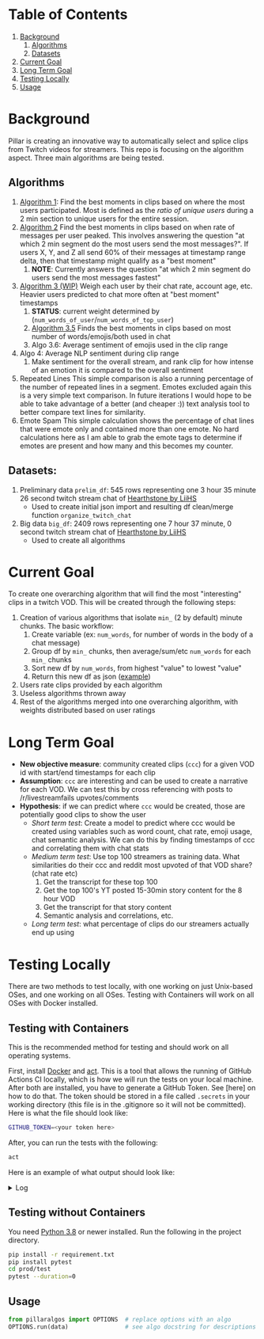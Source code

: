 # Table of Contents
1. [Background](#background)
   1. [Algorithms](#algorithms)
   2. [Datasets](#datasets)
3. [Current Goal](#current-goal)
4. [Long Term Goal](#long-term-goal)
5. [Testing Locally](#testing-locally)
6. [Usage](#usage)

# Background
Pillar is creating an innovative way to automatically select and splice clips from Twitch videos for streamers. This repo is focusing on the algorithm aspect. Three main algorithms are being tested.

## Algorithms

1. [Algorithm 1](https://github.com/pomkos/twitch_chat_analysis/blob/reorganize_repo/algorithm_1.ipynb): Find the best moments in clips based on where the most users participated. Most is defined as the *ratio of unique users* during a 2 min section to unique users for the entire session.
1. [Algorithm 2](https://github.com/pomkos/twitch_chat_analysis/blob/reorganize_repo/algorithm_2.ipynb) Find the best moments in clips based on when rate of messages per user peaked. This involves answering the question "at which 2 min segment do the most users send the most messages?". If users X, Y, and Z all send 60% of their messages at timestamp range delta, then that timestamp might qualify as a "best moment"
   1. __NOTE__: Currently answers the question "at which 2 min segment do users send the most messages fastest"
1. [Algorithm 3 (WIP)](https://github.com/pomkos/twitch_chat_analysis/blob/reorganize_repo/algorithm_3.ipynb) Weigh each user by their chat rate, account age, etc. Heavier users predicted to chat more often at "best moment" timestamps 
   1. __STATUS__: current weight determined by (`num_words_of_user`/`num_words_of_top_user`)
   1. [Algorithm 3.5](https://github.com/pomkos/twitch_chat_analysis/blob/reorganize_repo/algorithm_3.5.ipynb) Finds the best moments in clips based on most number of words/emojis/both used in chat
   2. Algo 3.6: Average sentiment of emojis used in the clip range
4. Algo 4: Average NLP sentiment during clip range
   1. Make sentiment for the overall stream, and rank clip for how intense of an emotion it is compared to the overall sentiment
5. Repeated Lines This simple comparison is also a running percentage of the number of repeated lines in a segment. Emotes excluded again this is a very simple text comparison. In future iterations I would hope to be able to take advantage of a better (and cheaper :)) text analysis tool to better compare text lines for similarity.
6. Emote Spam This simple calculation shows the percentage of chat lines that were emote only and contained more than one emote. No hard calculations here as I am able to grab the emote tags to determine if emotes are present and how many and this becomes my counter.



## Datasets:
1. Preliminary data `prelim_df`: 545 rows representing one 3 hour 35 minute 26 second twitch stream chat of [Hearthstone by LiiHS](https://www.twitch.tv/videos/963184458)
    * Used to create initial json import and resulting df clean/merge function `organize_twitch_chat`
2. Big data `big_df`: 2409 rows representing one 7 hour 37 minute, 0 second twitch stream chat of [Hearthstone by LiiHS](https://www.twitch.tv/videos/955629991)
    * Used to create all algorithms

# Current Goal

To create one overarching algorithm that will find the most "interesting" clips in a twitch VOD. This will be created through the following steps:
1. Creation of various algorithms that isolate `min_` (2 by default) minute chunks. The basic workflow:
   1. Create variable (ex: `num_words`, for number of words in the body of a chat message)
   1. Group df by `min_` chunks, then average/sum/etc `num_words` for each `min_` chunks
   1. Sort new df by `num_words`, from highest "value" to lowest "value"
   1. Return this new df as json ([example](https://github.com/pomkos/twitch_chat_analysis/blob/main/exports/algo1_results.json))
1. Users rate clips provided by each algorithm
2. Useless algorithms thrown away
3. Rest of the algorithms merged into one overarching algorithm, with weights distributed based on user ratings

# Long Term Goal

* __New objective measure__: community created clips (`ccc`) for a given VOD id with start/end timestamps for each clip
* __Assumption__: `ccc` are interesting and can be used to create a narrative for each VOD. We can test this by cross referencing with posts to /r/livestreamfails upvotes/comments
* __Hypothesis__: if we can predict where `ccc` would be created, those are potentially good clips to show the user
   * *Short term test*: Create a model to predict where ccc would be created using variables such as word count, chat rate, emoji usage, chat semantic analysis. We can do this by finding timestamps of ccc and correlating them with chat stats
   * *Medium term test*: Use top 100 streamers as training data. What similarities do their ccc and reddit most upvoted of that VOD share? (chat rate etc)
      1. Get the transcript for these top 100
      2. Get the top 100's YT posted 15-30min story content for the 8 hour VOD
      3. Get the transcript for that story content
      4. Semantic analysis and correlations, etc.
   * *Long term test*: what percentage of clips do our streamers actually end up using

# Testing Locally

There are two methods to test locally, with one working on just Unix-based OSes, and one working on all OSes. Testing with Containers will work on all OSes with Docker installed. 

## Testing with Containers

This is the recommended method for testing and should work on all operating systems.

First, install [Docker](https://docs.docker.com/get-docker/) and [act](https://github.com/nektos/act). This is a tool that allows the running of GitHub Actions CI locally, which is how we will run the tests on your local machine. After both are installed, you have to generate a GitHub Token. See [here] on how to do that. The token should be stored in a file called `.secrets` in your working directory (this file is in the .gitignore so it will not be committed). Here is what the file should look like:

```bash
GITHUB_TOKEN=<your token here>
```

After, you can run the tests with the following:

```bash
act
```

Here is an example of what output should look like:
<details>
  <summary>Log</summary>

```none
[Run Unit Tests/test] 🚀  Start image=catthehacker/ubuntu:act-20.04
[Run Unit Tests/test]   🐳  docker run image=catthehacker/ubuntu:act-20.04 platform= entrypoint=["/usr/bin/tail" "-f" "/dev/null"] cmd=[]
[Run Unit Tests/test] ⭐  Run Checkout Code
[Run Unit Tests/test]   ☁  git clone 'https://github.com/actions/checkout' # ref=v2
[Run Unit Tests/test]   🐳  docker cp src=C:\Users\chizz\.cache\act/actions-checkout@v2/ dst=/mnt/c/Users/chizz/Documents/pillar/pillar_algos/_actions/actions-checkout@v2/
[Run Unit Tests/test]   ❓  ::save-state name=isPost,::true
[Run Unit Tests/test]   💬  ::debug::GITHUB_WORKSPACE = '/mnt/c/Users/chizz/Documents/pillar/pillar_algos'
[Run Unit Tests/test]   💬  ::debug::qualified repository = 'pillargg/pillar_algos'
[Run Unit Tests/test]   💬  ::debug::ref = 'refs/heads/ci-cd'
[Run Unit Tests/test]   💬  ::debug::commit = '74c766153947d78164c3dc4fde3cffac2efe3630'
[Run Unit Tests/test]   💬  ::debug::clean = true
[Run Unit Tests/test]   💬  ::debug::fetch depth = 1
[Run Unit Tests/test]   💬  ::debug::lfs = false
[Run Unit Tests/test]   💬  ::debug::submodules = false
[Run Unit Tests/test]   💬  ::debug::recursive submodules = false
[Run Unit Tests/test]   ❓  ::add-matcher::/mnt/c/Users/chizz/Documents/pillar/pillar_algos/_actions/actions-checkout@v2/dist/problem-matcher.json
| Syncing repository: pillargg/pillar_algos
[Run Unit Tests/test]   ❓  ::group::Getting Git version info
| Working directory is '/mnt/c/Users/chizz/Documents/pillar/pillar_algos'
[Run Unit Tests/test]   💬  ::debug::Getting git version
| [command]/usr/bin/git version
| git version 2.25.1
[Run Unit Tests/test]   💬  ::debug::Set git useragent to: git/2.25.1 (github-actions-checkout)
[Run Unit Tests/test]   ❓  ::endgroup::
| Deleting the contents of '/mnt/c/Users/chizz/Documents/pillar/pillar_algos'
[Run Unit Tests/test]   ❓  ::save-state name=repositoryPath,::/mnt/c/Users/chizz/Documents/pillar/pillar_algos
[Run Unit Tests/test]   ❓  ::group::Initializing the repository
| [command]/usr/bin/git init /mnt/c/Users/chizz/Documents/pillar/pillar_algos
| Initialized empty Git repository in /mnt/c/Users/chizz/Documents/pillar/pillar_algos/.git/
| [command]/usr/bin/git remote add origin https://github.com/pillargg/pillar_algos
[Run Unit Tests/test]   ❓  ::endgroup::
[Run Unit Tests/test]   ❓  ::group::Disabling automatic garbage collection
| [command]/usr/bin/git config --local gc.auto 0
[Run Unit Tests/test]   ❓  ::endgroup::
[Run Unit Tests/test]   ⚙  ::add-mask::eC1hY2Nlc3MtdG9rZW46Z2hwX0d0ZDR4TUlDcVp6cGZoNkI5T1BRdGJOdXpvOGdBNTNiTmd6Vg==
[Run Unit Tests/test]   ❓  ::group::Setting up auth
| [command]/usr/bin/git config --local --name-only --get-regexp core\.sshCommand
| [command]/usr/bin/git submodule foreach --recursive git config --local --name-only --get-regexp 'core\.sshCommand' && git config --local --unset-all 'core.sshCommand' || :
| [command]/usr/bin/git config --local --name-only --get-regexp http\.https\:\/\/github\.com\/\.extraheader
| [command]/usr/bin/git submodule foreach --recursive git config --local --name-only --get-regexp 'http\.https\:\/\/github\.com\/\.extraheader' && git config --local --unset-all 'http.https://github.com/.extraheader' || :
| [command]/usr/bin/git config --local http.https://github.com/.extraheader AUTHORIZATION: basic ***
[Run Unit Tests/test]   ❓  ::endgroup::
[Run Unit Tests/test]   ❓  ::group::Fetching the repository
| [command]/usr/bin/git -c protocol.version=2 fetch --no-tags --prune --progress --no-recurse-submodules --depth=1 origin +74c766153947d78164c3dc4fde3cffac2efe3630:refs/remotes/origin/ci-cd
| remote: Enumerating objects: 56, done.        
remote: Counting objects: 100% (56/56), done.        
remote: Compressing objects: 100% (48/48), done.
| remote: Total 56 (delta 3), reused 33 (delta 1), pack-reused 0        
| From https://github.com/pillargg/pillar_algos
|  * [new ref]         74c766153947d78164c3dc4fde3cffac2efe3630 -> origin/ci-cd
[Run Unit Tests/test]   ❓  ::endgroup::
[Run Unit Tests/test]   ❓  ::group::Determining the checkout info
[Run Unit Tests/test]   ❓  ::endgroup::
[Run Unit Tests/test]   ❓  ::group::Checking out the ref
| [command]/usr/bin/git checkout --progress --force -B ci-cd refs/remotes/origin/ci-cd
| Switched to a new branch 'ci-cd'
| Branch 'ci-cd' set up to track remote branch 'ci-cd' from 'origin'.
[Run Unit Tests/test]   ❓  ::endgroup::
| [command]/usr/bin/git log -1 --format='%H'
| '74c766153947d78164c3dc4fde3cffac2efe3630'
[Run Unit Tests/test]   ❓  ::remove-matcher owner=checkout-git,::
[Run Unit Tests/test]   ✅  Success - Checkout Code
[Run Unit Tests/test] ⭐  Run Setup Python 3.8
[Run Unit Tests/test]   ☁  git clone 'https://github.com/actions/setup-python' # ref=v2
[Run Unit Tests/test]   🐳  docker cp src=C:\Users\chizz\.cache\act/actions-setup-python@v2/ dst=/mnt/c/Users/chizz/Documents/pillar/pillar_algos/_actions/actions-setup-python@v2/
[Run Unit Tests/test]   💬  ::debug::Semantic version spec of 3.8 is 3.8
[Run Unit Tests/test]   💬  ::debug::isExplicit: 
[Run Unit Tests/test]   💬  ::debug::explicit? false
[Run Unit Tests/test]   💬  ::debug::evaluating 0 versions
[Run Unit Tests/test]   💬  ::debug::match not found
| Version 3.8 was not found in the local cache
[Run Unit Tests/test]   💬  ::debug::set auth
[Run Unit Tests/test]   💬  ::debug::check 3.10.0-beta.1 satisfies 3.8
[Run Unit Tests/test]   💬  ::debug::check 3.10.0-alpha.7 satisfies 3.8
[Run Unit Tests/test]   💬  ::debug::check 3.10.0-alpha.6 satisfies 3.8
[Run Unit Tests/test]   💬  ::debug::check 3.10.0-alpha.5 satisfies 3.8
[Run Unit Tests/test]   💬  ::debug::check 3.10.0-alpha.4 satisfies 3.8
[Run Unit Tests/test]   💬  ::debug::check 3.10.0-alpha.3 satisfies 3.8
[Run Unit Tests/test]   💬  ::debug::check 3.10.0-alpha.2 satisfies 3.8
[Run Unit Tests/test]   💬  ::debug::check 3.10.0-alpha.1 satisfies 3.8
[Run Unit Tests/test]   💬  ::debug::check 3.9.5 satisfies 3.8
[Run Unit Tests/test]   💬  ::debug::check 3.9.4 satisfies 3.8
[Run Unit Tests/test]   💬  ::debug::check 3.9.3 satisfies 3.8
[Run Unit Tests/test]   💬  ::debug::check 3.9.2 satisfies 3.8
[Run Unit Tests/test]   💬  ::debug::check 3.9.2-rc.1 satisfies 3.8
[Run Unit Tests/test]   💬  ::debug::check 3.9.1 satisfies 3.8
[Run Unit Tests/test]   💬  ::debug::check 3.9.1-rc.1 satisfies 3.8
[Run Unit Tests/test]   💬  ::debug::check 3.9.0 satisfies 3.8
[Run Unit Tests/test]   💬  ::debug::check 3.9.0-rc.2 satisfies 3.8
[Run Unit Tests/test]   💬  ::debug::check 3.9.0-rc.1 satisfies 3.8
[Run Unit Tests/test]   💬  ::debug::check 3.9.0-beta.5 satisfies 3.8
[Run Unit Tests/test]   💬  ::debug::check 3.9.0-beta.4 satisfies 3.8
[Run Unit Tests/test]   💬  ::debug::check 3.8.10 satisfies 3.8
[Run Unit Tests/test]   💬  ::debug::x64===x64 && darwin===linux
[Run Unit Tests/test]   💬  ::debug::x64===x64 && linux===linux
[Run Unit Tests/test]   💬  ::debug::x64===x64 && linux===linux
[Run Unit Tests/test]   💬  ::debug::x64===x64 && linux===linux
[Run Unit Tests/test]   💬  ::debug::matched 3.8.10
| Version 3.8 is available for downloading
| Download from "https://github.com/actions/python-versions/releases/download/3.8.10-107001/python-3.8.10-linux-20.04-x64.tar.gz"
[Run Unit Tests/test]   💬  ::debug::Downloading https://github.com/actions/python-versions/releases/download/3.8.10-107001/python-3.8.10-linux-20.04-x64.tar.gz
[Run Unit Tests/test]   💬  ::debug::Destination /tmp/bfc2b5ad-62f1-4101-8131-960763558bae
[Run Unit Tests/test]   💬  ::debug::set auth
[Run Unit Tests/test]   💬  ::debug::download complete
| Extract downloaded archive
[Run Unit Tests/test]   💬  ::debug::Checking tar --version
[Run Unit Tests/test]   💬  ::debug::tar (GNU tar) 1.30%0ACopyright (C) 2017 Free Software Foundation, Inc.%0ALicense GPLv3+: GNU GPL version 3 or later <https://gnu.org/licenses/gpl.html>.%0AThis is free software: you are free to change and redistribute it.%0AThere is NO WARRANTY, to the extent permitted by law.%0A%0AWritten by John Gilmore and Jay Fenlason.
| [command]/usr/bin/tar xz --warning=no-unknown-keyword -C /tmp/b50560b8-c29b-4368-9961-8116845c95a2 -f /tmp/bfc2b5ad-62f1-4101-8131-960763558bae
| Execute installation script
| Check if Python hostedtoolcache folder exist...
| Creating Python hostedtoolcache folder...
| Create Python 3.8.10 folder
| Copy Python binaries to hostedtoolcache folder
| Create additional symlinks (Required for the UsePythonVersion Azure Pipelines task and the setup-python GitHub Action)
| Upgrading PIP...
| Looking in links: /tmp/tmp46b32jk4
| Requirement already satisfied: setuptools in /opt/hostedtoolcache/Python/3.8.10/x64/lib/python3.8/site-packages (56.0.0)
| Requirement already satisfied: pip in /opt/hostedtoolcache/Python/3.8.10/x64/lib/python3.8/site-packages (21.1.1)
[Run Unit Tests/test]   ❗  ::error::WARNING: Running pip as root will break packages and permissions. You should install packages reliably by using venv: https://pip.pypa.io/warnings/venv
| Collecting pip
| Downloading pip-21.1.1-py3-none-any.whl (1.5 MB)
| Installing collected packages: pip
| Successfully installed pip-21.1.1
[Run Unit Tests/test]   ❗  ::error::WARNING: Running pip as root will break packages and permissions. You should install packages reliably by using venv: https://pip.pypa.io/warnings/venv
| Create complete file
[Run Unit Tests/test]   💬  ::debug::isExplicit: 
[Run Unit Tests/test]   💬  ::debug::explicit? false
[Run Unit Tests/test]   💬  ::debug::isExplicit: 3.8.10
[Run Unit Tests/test]   💬  ::debug::explicit? true
[Run Unit Tests/test]   💬  ::debug::evaluating 1 versions
[Run Unit Tests/test]   💬  ::debug::matched: 3.8.10
[Run Unit Tests/test]   💬  ::debug::checking cache: /opt/hostedtoolcache/Python/3.8.10/x64
[Run Unit Tests/test]   💬  ::debug::Found tool in cache Python 3.8.10 x64
[Run Unit Tests/test]   ⚙  ::set-output:: python-version=3.8.10
| Successfully setup CPython (3.8.10)
[Run Unit Tests/test]   ❓  ##[add-matcher]/mnt/c/Users/chizz/Documents/pillar/pillar_algos/_actions/actions-setup-python@v2/.github/python.json
[Run Unit Tests/test]   ✅  Success - Setup Python 3.8
[Run Unit Tests/test] ⭐  Run Install Dependencies
| Collecting pandas
|   Downloading pandas-1.2.4-cp38-cp38-manylinux1_x86_64.whl (9.7 MB)
     |████████████████████████████████| 9.7 MB 2.9 MB/s
| Collecting numpy
|   Downloading numpy-1.20.3-cp38-cp38-manylinux_2_12_x86_64.manylinux2010_x86_64.whl (15.4 MB)
     |████████████████████████████████| 15.4 MB 62.5 MB/s
| Collecting pre-commit
|   Downloading pre_commit-2.12.1-py2.py3-none-any.whl (189 kB)
     |████████████████████████████████| 189 kB 55.3 MB/s
| Collecting pillaralgos
|   Downloading pillaralgos-1.0.18-py3-none-any.whl (18 kB)
| Collecting python-dateutil>=2.7.3
|   Downloading python_dateutil-2.8.1-py2.py3-none-any.whl (227 kB)
     |████████████████████████████████| 227 kB 37.9 MB/s
| Collecting pytz>=2017.3
|   Downloading pytz-2021.1-py2.py3-none-any.whl (510 kB)
     |████████████████████████████████| 510 kB 54.0 MB/s
| Collecting six>=1.5
|   Downloading six-1.16.0-py2.py3-none-any.whl (11 kB)
| Collecting toml
|   Downloading toml-0.10.2-py2.py3-none-any.whl (16 kB)
| Collecting virtualenv>=20.0.8
|   Downloading virtualenv-20.4.6-py2.py3-none-any.whl (7.2 MB)
     |████████████████████████████████| 7.2 MB 28.6 MB/s
| Collecting identify>=1.0.0
|   Downloading identify-2.2.4-py2.py3-none-any.whl (98 kB)
     |████████████████████████████████| 98 kB 14.4 MB/s
| Collecting nodeenv>=0.11.1
|   Downloading nodeenv-1.6.0-py2.py3-none-any.whl (21 kB)
| Collecting cfgv>=2.0.0
|   Downloading cfgv-3.2.0-py2.py3-none-any.whl (7.3 kB)
| Collecting pyyaml>=5.1
|   Downloading PyYAML-5.4.1-cp38-cp38-manylinux1_x86_64.whl (662 kB)
     |████████████████████████████████| 662 kB 42.5 MB/s
| Collecting filelock<4,>=3.0.0
|   Downloading filelock-3.0.12-py3-none-any.whl (7.6 kB)
| Collecting appdirs<2,>=1.4.3
|   Downloading appdirs-1.4.4-py2.py3-none-any.whl (9.6 kB)
| Collecting distlib<1,>=0.3.1
|   Downloading distlib-0.3.1-py2.py3-none-any.whl (335 kB)
     |████████████████████████████████| 335 kB 48.7 MB/s
| Installing collected packages: six, pytz, python-dateutil, numpy, filelock, distlib, appdirs, virtualenv, toml, pyyaml, pandas, nodeenv, identify, cfgv, pre-commit, pillaralgos
| Successfully installed appdirs-1.4.4 cfgv-3.2.0 distlib-0.3.1 filelock-3.0.12 identify-2.2.4 nodeenv-1.6.0 numpy-1.20.3 pandas-1.2.4 pillaralgos-1.0.18 pre-commit-2.12.1 python-dateutil-2.8.1 pytz-2021.1 pyyaml-5.4.1 six-1.16.0 toml-0.10.2 virtualenv-20.4.6
| WARNING: Running pip as root will break packages and permissions. You should install packages reliably by using venv: https://pip.pypa.io/warnings/venv
| Collecting pytest
|   Downloading pytest-6.2.4-py3-none-any.whl (280 kB)
     |████████████████████████████████| 280 kB 2.8 MB/s
| Collecting py>=1.8.2
|   Downloading py-1.10.0-py2.py3-none-any.whl (97 kB)
     |████████████████████████████████| 97 kB 4.3 MB/s
| Collecting attrs>=19.2.0
|   Downloading attrs-21.2.0-py2.py3-none-any.whl (53 kB)
     |████████████████████████████████| 53 kB 2.6 MB/s
| Requirement already satisfied: toml in /opt/hostedtoolcache/Python/3.8.10/x64/lib/python3.8/site-packages (from pytest) (0.10.2)
| Collecting iniconfig
|   Downloading iniconfig-1.1.1-py2.py3-none-any.whl (5.0 kB)
| Collecting packaging
|   Downloading packaging-20.9-py2.py3-none-any.whl (40 kB)
     |████████████████████████████████| 40 kB 4.0 MB/s
| Collecting pluggy<1.0.0a1,>=0.12
|   Downloading pluggy-0.13.1-py2.py3-none-any.whl (18 kB)
| Collecting pyparsing>=2.0.2
|   Downloading pyparsing-2.4.7-py2.py3-none-any.whl (67 kB)
     |████████████████████████████████| 67 kB 4.0 MB/s
| Installing collected packages: pyparsing, py, pluggy, packaging, iniconfig, attrs, pytest
| Successfully installed attrs-21.2.0 iniconfig-1.1.1 packaging-20.9 pluggy-0.13.1 py-1.10.0 pyparsing-2.4.7 pytest-6.2.4
| WARNING: Running pip as root will break packages and permissions. You should install packages reliably by using venv: https://pip.pypa.io/warnings/venv
[Run Unit Tests/test]   ✅  Success - Install Dependencies
[Run Unit Tests/test] ⭐  Run Run Tests
| ============================= test session starts ==============================
| platform linux -- Python 3.8.10, pytest-6.2.4, py-1.10.0, pluggy-0.13.1
| rootdir: /mnt/c/Users/chizz/Documents/pillar/pillar_algos/prod/test
collected 17 items
| 
| test_algos.py ........                                                   [ 47%]
| test_brain.py ..                                                         [ 58%]
| test_helpers.py .......                                                  [100%]
| 
| ============================== slowest durations ===============================
| 30.90s call     test_algos.py::test_algo2_diffs
| 17.57s call     test_brain.py::test_length
| 17.45s call     test_brain.py::test_brain
| 14.16s call     test_algos.py::test_algo30_diffs
| 11.40s call     test_algos.py::test_algo2
| 9.11s call     test_algos.py::test_algo35_diffs
| 4.88s call     test_algos.py::test_algo3_0
| 4.32s call     test_algos.py::test_algo3_5
| 2.48s call     test_helpers.py::test_emoji_getter
| 2.21s call     test_algos.py::test_algo1_diffs
| 1.49s setup    test_helpers.py::test_emoji_getter
| 0.97s call     test_algos.py::test_algo1
| 0.08s call     test_helpers.py::test_organize_twitch_chat_lg
| 0.08s call     test_helpers.py::test_organize_twitch_chat_dtypes
| 0.08s call     test_helpers.py::test_organize_twitch_chat_cols
| 0.08s setup    test_brain.py::test_brain
| 0.07s setup    test_brain.py::test_length
| 0.06s setup    test_helpers.py::test_organize_twitch_chat_cols
| 0.06s setup    test_helpers.py::test_organize_twitch_chat_dtypes
| 0.06s setup    test_algos.py::test_algo30_diffs
| 0.06s setup    test_algos.py::test_algo2
| 0.06s setup    test_algos.py::test_algo3_5
| 0.05s setup    test_algos.py::test_algo1
| 0.05s setup    test_helpers.py::test_organize_twitch_chat_lg
| 0.05s setup    test_algos.py::test_algo3_0
| 0.04s setup    test_algos.py::test_algo35_diffs
| 0.04s setup    test_algos.py::test_algo1_diffs
| 0.04s setup    test_algos.py::test_algo2_diffs
|
| (23 durations < 0.005s hidden.  Use -vv to show these durations.)
| ======================== 17 passed in 118.31s (0:01:58) ========================
[Run Unit Tests/test]   ✅  Success - Run Tests
```

</details>


## Testing without Containers

You need [Python 3.8]() or newer installed. Run the following in the project directory.

```bash
pip install -r requirement.txt
pip install pytest
cd prod/test
pytest --duration=0 
```

## Usage
```python
from pillaralgos import OPTIONS  # replace options with an algo
OPTIONS.run(data)                # see algo docstring for descriptions
```
